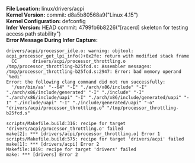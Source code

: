 **File Location:** linux/drivers/acpi  
**Kernel Version:**  commit: d8a5b80568a9("Linux 4.15")  
**Kernel Configuration:** defconfig  
**Infer Version:** HEAD commit: 4799fb6b8226("[racerd] skeleton for testing access path stability")  
**Error Message During Infer Capture:**  
```
drivers/acpi/processor_idle.o: warning: objtool: acpi_processor_get_lpi_info()+0x2fe: return with modified stack frame
  CC      drivers/acpi/processor_throttling.o
/tmp/processor_throttling-b25fcd.s: Assembler messages:
/tmp/processor_throttling-b25fcd.s:2947: Error: bad memory operand `%edi'
Error: the following clang command did not run successfully:
  '/usr/bin/as' "--64" "-I" "./arch/x86/include" "-I" "./arch/x86/include/generated" "-I" "./include" "-I" "./arch/x86/include/uapi" "-I" "./arch/x86/include/generated/uapi" "-I" "./include/uapi" "-I" "./include/generated/uapi" "-o" "drivers/acpi/processor_throttling.o" "/tmp/processor_throttling-b25fcd.s"

scripts/Makefile.build:316: recipe for target 'drivers/acpi/processor_throttling.o' failed
make[2]: *** [drivers/acpi/processor_throttling.o] Error 1
scripts/Makefile.build:575: recipe for target 'drivers/acpi' failed
make[1]: *** [drivers/acpi] Error 2
Makefile:1019: recipe for target 'drivers' failed
make: *** [drivers] Error 2
```
